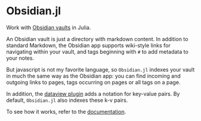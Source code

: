 # Obsidian.jl

Work with [Obsidian vaults](https://obsidian.md) in  Julia.

An Obsidian vault is just a directory with markdown content. In addition to standard Markdown, the Obsidian app supports wiki-style links for navigating within your vault, and tags beginning with `#` to add metadata to your notes.

But javascript is not my favorite language, so `Obsidian.jl` indexes your vault in much the same way as the Obsidian app:  you can find incoming and outgoing links to pages,  tags occurring on pages or all tags on a page.

In addition, the [dataview plugin](https://github.com/blacksmithgu/obsidian-dataview) adds a notation for key-value pairs. By default, `Obsidian.jl` also  indexes these k-v pairs.

To see how it works, refer to the [documentation](https://neelsmith.github.io/Obsidian.jl/stable/).
